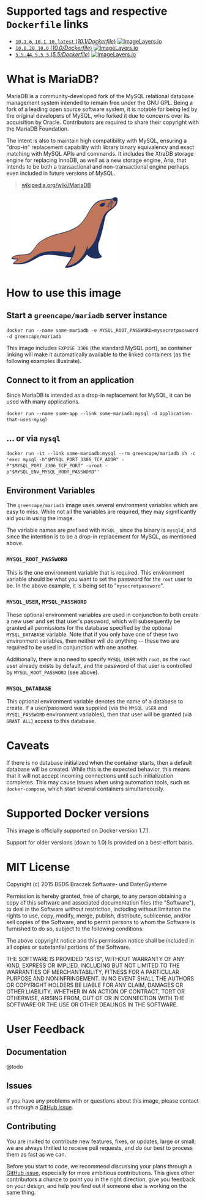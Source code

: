 # Supported tags and respective `Dockerfile` links

-	[`10.1.6`, `10.1`, `10`, `latest` (*10.1/Dockerfile*)](https://github.com/GreenCape/docker/blob/fbae87dd7b15dfc3915c0034e987f274263ab61f/GreenCape/mariadb/10.1/Dockerfile)
	[![ImageLayers.io](https://badge.imagelayers.io/greencape/mariadb:10.1.svg)](https://imagelayers.io/?images=greencape/mariadb:10.1)
-	[`10.0.20`, `10.0` (*10.0/Dockerfile*)](https://github.com/GreenCape/docker/blob/fbae87dd7b15dfc3915c0034e987f274263ab61f/GreenCape/mariadb/10.0/Dockerfile)
	[![ImageLayers.io](https://badge.imagelayers.io/greencape/mariadb:10.0.svg)](https://imagelayers.io/?images=greencape/mariadb:10.0)
-	[`5.5.44`, `5.5`, `5` (*5.5/Dockerfile*)](https://github.com/GreenCape/docker/blob/fbae87dd7b15dfc3915c0034e987f274263ab61f/GreenCape/mariadb/5.5/Dockerfile)
	[![ImageLayers.io](https://badge.imagelayers.io/greencape/mariadb:5.5.svg)](https://imagelayers.io/?images=greencape/mariadb:5.5)

# What is MariaDB?

MariaDB is a community-developed fork of the MySQL relational database management system intended to remain free under the GNU GPL.
Being a fork of a leading open source software system, it is notable for being led by the original developers of MySQL,
who forked it due to concerns over its acquisition by Oracle.
Contributors are required to share their copyright with the MariaDB Foundation.

The intent is also to maintain high compatibility with MySQL,
ensuring a "drop-in" replacement capability with library binary equivalency and exact matching with MySQL APIs and commands.
It includes the XtraDB storage engine for replacing InnoDB, as well as a new storage engine,
Aria, that intends to be both a transactional and non-transactional engine perhaps even included in future versions of MySQL.

> [wikipedia.org/wiki/MariaDB](https://en.wikipedia.org/wiki/MariaDB)

![logo](https://raw.githubusercontent.com/docker-library/docs/master/mariadb/logo.png)

# How to use this image

## Start a `greencape/mariadb` server instance

	docker run --name some-mariadb -e MYSQL_ROOT_PASSWORD=mysecretpassword -d greencape/mariadb

This image includes `EXPOSE 3306` (the standard MySQL port),
so container linking will make it automatically available to the linked containers (as the following examples illustrate).

## Connect to it from an application

Since MariaDB is intended as a drop-in replacement for MySQL, it can be used with many applications.

	docker run --name some-app --link some-mariadb:mysql -d application-that-uses-mysql

## ... or via `mysql`

	docker run -it --link some-mariadb:mysql --rm greencape/mariadb sh -c 'exec mysql -h"$MYSQL_PORT_3306_TCP_ADDR" -P"$MYSQL_PORT_3306_TCP_PORT" -uroot -p"$MYSQL_ENV_MYSQL_ROOT_PASSWORD"'

## Environment Variables

The `greencape/mariadb` image uses several environment variables which are easy to miss.
While not all the variables are required, they may significantly aid you in using the image.

The variable names are prefixed with `MYSQL_` since the binary is `mysqld`,
and since the intention is to be a drop-in replacement for MySQL, as mentioned above.

### `MYSQL_ROOT_PASSWORD`

This is the one environment variable that is required.
This environment variable should be what you want to set the password for the `root` user to be.
In the above example, it is being set to "`mysecretpassword`".

### `MYSQL_USER`, `MYSQL_PASSWORD`

These optional environment variables are used in conjunction to both create a new user and set that user's password,
which will subsequently be granted all permissions for the database specified by the optional `MYSQL_DATABASE` variable.
Note that if you only have one of these two environment variables, then neither will do anything --
these two are required to be used in conjunction with one another.

Additionally, there is no need to specify `MYSQL_USER` with `root`, as the `root` user already exists by default,
and the password of that user is controlled by `MYSQL_ROOT_PASSWORD` (see above).

### `MYSQL_DATABASE`

This optional environment variable denotes the name of a database to create.
If a user/password was supplied (via the `MYSQL_USER` and `MYSQL_PASSWORD` environment variables),
then that user will be granted (via `GRANT ALL`) access to this database.

# Caveats

If there is no database initialized when the container starts, then a default database will be created.
While this is the expected behavior, this means that it will not accept incoming connections until such initialization completes.
This may cause issues when using automation tools, such as `docker-compose`, which start several containers simultaneously.

# Supported Docker versions

This image is officially supported on Docker version 1.7.1.

Support for older versions (down to 1.0) is provided on a best-effort basis.

# MIT License

Copyright (c) 2015 BSDS Braczek Software- und DatenSysteme

Permission is hereby granted, free of charge, to any person obtaining a copy of this software and associated documentation files (the "Software"), to deal in the Software without restriction, including without limitation the rights to use, copy, modify, merge, publish, distribute, sublicense, and/or sell copies of the Software, and to permit persons to whom the Software is furnished to do so, subject to the following conditions:

The above copyright notice and this permission notice shall be included in all copies or substantial portions of the Software.

THE SOFTWARE IS PROVIDED "AS IS", WITHOUT WARRANTY OF ANY KIND, EXPRESS OR IMPLIED, INCLUDING BUT NOT LIMITED TO THE WARRANTIES OF MERCHANTABILITY, FITNESS FOR A PARTICULAR PURPOSE AND NONINFRINGEMENT. IN NO EVENT SHALL THE AUTHORS OR COPYRIGHT HOLDERS BE LIABLE FOR ANY CLAIM, DAMAGES OR OTHER LIABILITY, WHETHER IN AN ACTION OF CONTRACT, TORT OR OTHERWISE, ARISING FROM, OUT OF OR IN CONNECTION WITH THE SOFTWARE OR THE USE OR OTHER DEALINGS IN THE SOFTWARE.

# User Feedback

## Documentation

@todo

## Issues

If you have any problems with or questions about this image, please contact us through a [GitHub issue](https://github.com/GreenCape/docker/issues).

## Contributing

You are invited to contribute new features, fixes, or updates, large or small;
we are always thrilled to receive pull requests, and do our best to process them as fast as we can.

Before you start to code, we recommend discussing your plans through a [GitHub issue](https://github.com/GreenCape/docker/issues),
especially for more ambitious contributions.
This gives other contributors a chance to point you in the right direction,
give you feedback on your design, and help you find out if someone else is working on the same thing.

